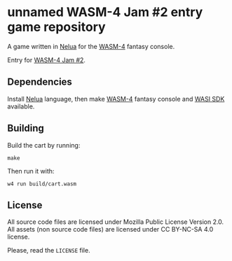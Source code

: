 # unnamed WASM-4 Jam #2 entry game repository

A game written in [Nelua](https://nelua.io/) for the [WASM-4](https://wasm4.org) fantasy console.

Entry for [WASM-4 Jam #2](https://itch.io/jam/wasm4-v2).

## Dependencies

Install [Nelua](https://nelua.io/installing/) language, then make [WASM-4](https://wasm4.org/docs/getting-started/setup) fantasy console and [WASI SDK](https://github.com/WebAssembly/wasi-sdk#install) available.

## Building

Build the cart by running:

```shell
make
```

Then run it with:

```shell
w4 run build/cart.wasm
```

## License

All source code files are licensed under Mozilla Public License Version 2.0.
All assets (non source code files) are licensed under CC BY-NC-SA 4.0 license.

Please, read the `LICENSE` file.

